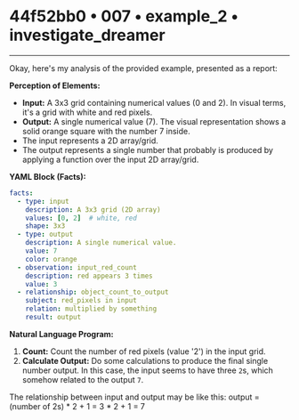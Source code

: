 # 44f52bb0 • 007 • example_2 • investigate_dreamer

---
Okay, here's my analysis of the provided example, presented as a report:

**Perception of Elements:**

*   **Input:** A 3x3 grid containing numerical values (0 and 2). In visual terms, it's a grid with white and red pixels.
*   **Output:** A single numerical value (7). The visual representation shows a solid orange square with the number 7 inside.
*   The input represents a 2D array/grid.
*	The output represents a single number that probably is produced by applying a function over the input 2D array/grid.

**YAML Block (Facts):**



```yaml
facts:
  - type: input
    description: A 3x3 grid (2D array)
    values: [0, 2]  # white, red
    shape: 3x3
  - type: output
    description: A single numerical value.
    value: 7
    color: orange
  - observation: input_red_count
    description: red appears 3 times
    value: 3
  - relationship: object_count_to_output
    subject: red_pixels in input
    relation: multiplied by something
    result: output

```



**Natural Language Program:**

1.  **Count:** Count the number of red pixels (value '2') in the input grid.
2.  **Calculate Output:** Do some calculations to produce the final single number output. In this case, the input seems to have three `2`s, which somehow related to the output `7`.

The relationship between input and output may be like this: output = (number of 2s) \* 2 + 1 = 3 \* 2 + 1 = 7

